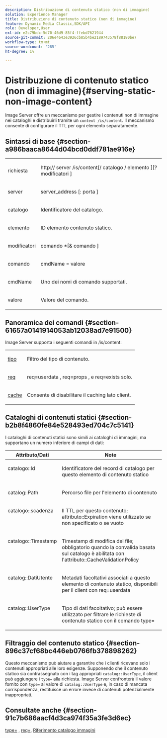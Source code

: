 ```yaml
---
description: Distribuzione di contenuto statico (non di immagine)
solution: Experience Manager
title: Distribuzione di contenuto statico (non di immagine)
feature: Dynamic Media Classic,SDK/API
role: Developer,User
exl-id: e2c79bdc-5d70-46d9-85f4-ffebd7621944
source-git-commit: 206e4643e3926cb85b4be2189743578f88180be7
workflow-type: tm+mt
source-wordcount: '285'
ht-degree: 1%

---
```


# Distribuzione di contenuto statico (non di immagine){#serving-static-non-image-content}

Image Server offre un meccanismo per gestire i contenuti non di immagine nei cataloghi e distribuirli tramite un `context /is/content`. Il meccanismo consente di configurare il TTL per ogni elemento separatamente.

## Sintassi di base {#section-a986baaca8644d04bcd0ddf781ae916e}

<table id="simpletable_4A6249F0C40747339524323EB0831CE4"> 
 <tr class="strow"> 
  <td class="stentry"> <p> <span class="codeph"> <span class="varname"> richiesta </span> </span> </p> </td> 
  <td class="stentry"> <p> <span class="codeph"> http:// <span class="varname"> server </span>/is/content[/ <span class="varname"> catalogo </span>/ <span class="varname"> elemento </span>][? <span class="varname"> modificatori </span>] </span> </p> </td> 
 </tr> 
 <tr class="strow"> 
  <td class="stentry"> <p> <span class="codeph"> <span class="varname"> server </span> </span> </p> </td> 
  <td class="stentry"> <p> <span class="codeph"> <span class="varname"> server_address </span>[: <span class="varname"> porta </span>] </span> </p> </td> 
 </tr> 
 <tr class="strow"> 
  <td class="stentry"> <p> <span class="codeph"> <span class="varname"> catalogo </span> </span> </p> </td> 
  <td class="stentry"> <p>Identificatore del catalogo. </p> </td> 
 </tr> 
 <tr class="strow"> 
  <td class="stentry"> <p> <span class="codeph"> <span class="varname"> elemento </span> </span> </p> </td> 
  <td class="stentry"> <p>ID elemento contenuto statico. </p> </td> 
 </tr> 
 <tr class="strow"> 
  <td class="stentry"> <p> <span class="codeph"> <span class="varname"> modificatori </span> </span> </p> </td> 
  <td class="stentry"> <p> <span class="codeph"> <span class="varname"> comando </span>*[&amp; <span class="varname"> comando </span>] </span> </p> </td> 
 </tr> 
 <tr class="strow"> 
  <td class="stentry"> <p> <span class="codeph"> <span class="varname"> comando </span> </span> </p> </td> 
  <td class="stentry"> <p> <span class="codeph"> <span class="varname"> cmdName </span>= <span class="varname"> valore </span> </span> </p> </td> 
 </tr> 
 <tr class="strow"> 
  <td class="stentry"> <p> <span class="codeph"> <span class="varname"> cmdName </span> </span> </p> </td> 
  <td class="stentry"> <p>Uno dei nomi di comando supportati. </p> </td> 
 </tr> 
 <tr class="strow"> 
  <td class="stentry"> <p> <span class="codeph"> <span class="varname"> valore </span> </span> </p> </td> 
  <td class="stentry"> <p>Valore del comando. </p> </td> 
 </tr> 
</table>

## Panoramica dei comandi {#section-61657a0141914053ab12038ad7e91500}

Image Server supporta i seguenti comandi in /is/content:

<table id="simpletable_1D96BA1AB5394B3C9B91D46617AFC0FA"> 
 <tr class="strow"> 
  <td class="stentry"> <a href="../../../../../is-api/http-ref/image-serving-api-ref/c-http-protocol-reference/c-command-reference/r-type.md#reference-89094fd1c50c444eb082cd266769cccb" type="reference" format="dita" scope="local"> tipo </a> </td> 
  <td class="stentry"> <p>Filtro del tipo di contenuto. </p> </td> 
 </tr> 
 <tr class="strow"> 
  <td class="stentry"> <a href="../../../../../is-api/http-ref/image-serving-api-ref/c-http-protocol-reference/c-command-reference/r-req/r-req.md#reference-907cdb4a97034db7ad94695f25552e76" type="reference" format="dita" scope="local"> req </a> </td> 
  <td class="stentry"> <p> <span class="codeph"> req=userdata </span>, <span class="codeph"> req=props </span>, e <span class="codeph"> req=exists </span> solo. </p> </td> 
 </tr> 
 <tr class="strow"> 
  <td class="stentry"> <a href="../../../../../is-api/http-ref/image-serving-api-ref/c-http-protocol-reference/c-command-reference/r-is-http-cache.md#reference-168189bee4ce4d1189d427891f22be2e" type="reference" format="dita" scope="local"> cache </a> </td> 
  <td class="stentry"> <p>Consente di disabilitare il caching lato client. </p> </td> 
 </tr> 
</table>

## Cataloghi di contenuti statici {#section-b2b8f4860fe84e528493ed704c7c5141}

I cataloghi di contenuti statici sono simili ai cataloghi di immagini, ma supportano un numero inferiore di campi di dati:

<table id="table_3B111EC3AA1044FB9B659FD54BADDC39"> 
 <thead> 
  <tr> 
   <th class="entry"> <b> Attributo/Dati</b> </th> 
   <th class="entry"> <b> Note</b> </th> 
  </tr> 
 </thead>
 <tbody> 
  <tr valign="top"> 
   <td> <p> <span class="codeph"> catalogo::Id </span> </p> </td> 
   <td> <p> Identificatore del record di catalogo per questo elemento di contenuto statico </p> </td> 
  </tr> 
  <tr valign="top"> 
   <td> <p> <span class="codeph"> catalog::Path </span> </p> </td> 
   <td> <p> Percorso file per l'elemento di contenuto </p> </td> 
  </tr> 
  <tr valign="top"> 
   <td> <p> <span class="codeph"> catalogo::scadenza </span> </p> </td> 
   <td> <p> Il TTL per questo contenuto; attributo::Expiration viene utilizzato se non specificato o se vuoto </p> </td> 
  </tr> 
  <tr valign="top"> 
   <td> <p> <span class="codeph"> catalogo::Timestamp </span> </p> </td> 
   <td> <p> Timestamp di modifica del file; obbligatorio quando la convalida basata sul catalogo è abilitata con l'attributo::CacheValidationPolicy </p> </td> 
  </tr> 
  <tr valign="top"> 
   <td> <p> <span class="codeph"> catalog::DatiUtente </span> </p> </td> 
   <td> <p> Metadati facoltativi associati a questo elemento di contenuto statico, disponibili per il client con req=userdata </p> </td> 
  </tr> 
  <tr valign="top"> 
   <td> <p> <span class="codeph"> catalog::UserType </span> </p> </td> 
   <td> <p> Tipo di dati facoltativo; può essere utilizzato per filtrare le richieste di contenuto statico con il comando type= </p> </td> 
  </tr> 
 </tbody> 
</table>

## Filtraggio del contenuto statico {#section-896c37cf68bc446eb0766fb378898262}

Questo meccanismo può aiutare a garantire che i clienti ricevano solo i contenuti appropriati alle loro esigenze. Supponendo che il contenuto statico sia contrassegnato con i tag appropriati `catalog::UserType`, il client può aggiungere i `type=` alla richiesta. Image Server confronterà il valore fornito con `type=` al valore di `catalog::UserType` e, in caso di mancata corrispondenza, restituisce un errore invece di contenuti potenzialmente inappropriati.

## Consultate anche {#section-91c7b686aacf4d3ca974f35a3fe3d6ec}

[type=](../../../../../is-api/http-ref/image-serving-api-ref/c-http-protocol-reference/c-command-reference/r-type.md#reference-89094fd1c50c444eb082cd266769cccb) , [req=](../../../../../is-api/http-ref/image-serving-api-ref/c-http-protocol-reference/c-command-reference/r-req/r-req.md#reference-907cdb4a97034db7ad94695f25552e76), [Riferimento catalogo immagini](../../../../../is-api/image-catalog/image-serving-api-ref/c-image-catalog-reference/c-overview/c-overview.md#concept-9ce2b6a133de45f783e95cabc5810ac3)
